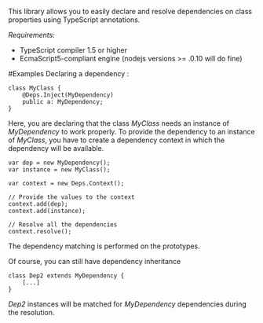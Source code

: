 This library allows you to easily declare and resolve dependencies on class properties using
TypeScript annotations.

*Requirements:*

 - TypeScript compiler 1.5 or higher
 - EcmaScript5-compliant engine (nodejs versions >= .0.10 will do fine)

#Examples
Declaring a dependency :

	class MyClass {
		@Deps.Inject(MyDependency)
		public a: MyDependency;
	}

Here, you are declaring that the class *MyClass* needs an instance of *MyDependency* to work properly.
To provide the dependency to an instance of *MyClass*, you have to create a dependency context in which the dependency will be available.

	var dep = new MyDependency();
	var instance = new MyClass();
	
	var context = new Deps.Context();
	
	// Provide the values to the context
	context.add(dep);
	context.add(instance);
	
	// Resolve all the dependencies
	context.resolve();

The dependency matching is performed on the prototypes.

Of course, you can still have dependency inheritance 

	class Dep2 extends MyDependency {
		[...]
	}
*Dep2* instances will be matched for *MyDependency* dependencies during the resolution.

